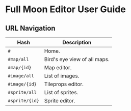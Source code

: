 # Full Moon Editor User Guide

## URL Navigation

| Hash           | Description
| ----           | -----------
| `#`            | Home.
| `#map/all`     | Bird's eye view of all maps.
| `#map/{id}`    | Map editor.
| `#image/all`   | List of images.
| `#image/{id}`  | Tileprops editor.
| `#sprite/all`  | List of sprites.
| `#sprite/{id}` | Sprite editor.
